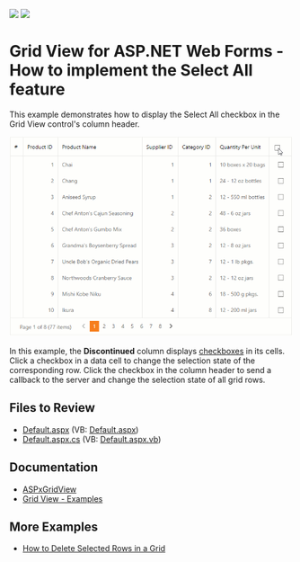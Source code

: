 <!-- default badges list -->
[![](https://img.shields.io/badge/Open_in_DevExpress_Support_Center-FF7200?style=flat-square&logo=DevExpress&logoColor=white)](https://supportcenter.devexpress.com/ticket/details/T282813)
[![](https://img.shields.io/badge/📖_How_to_use_DevExpress_Examples-e9f6fc?style=flat-square)](https://docs.devexpress.com/GeneralInformation/403183)
<!-- default badges end -->
# Grid View for ASP.NET Web Forms - How to implement the Select All feature

This example demonstrates how to display the Select All checkbox in the Grid View control's column header.

![Select All Rows](select-all.gif)

In this example, the **Discontinued** column displays [checkboxes](https://docs.devexpress.com/AspNet/11415/components/data-editors/checkbox) in its cells. Click a checkbox in a data cell to change the selection state of the corresponding row. Click the checkbox in the column header to send a callback to the server and change the selection state of all grid rows.

## Files to Review

* [Default.aspx](./CS/Default.aspx) (VB: [Default.aspx](./VB/Default.aspx))
* [Default.aspx.cs](./CS/Default.aspx.cs) (VB: [Default.aspx.vb](./VB/Default.aspx.vb))

## Documentation

* [ASPxGridView](https://docs.devexpress.com/AspNet/DevExpress.Web.ASPxGridView)
* [Grid View - Examples](https://docs.devexpress.com/AspNet/3768/components/grid-view/examples)

## More Examples

- [How to Delete Selected Rows in a Grid](https://github.com/DevExpress-Examples/aspxgridview-delete-selected-rows)

